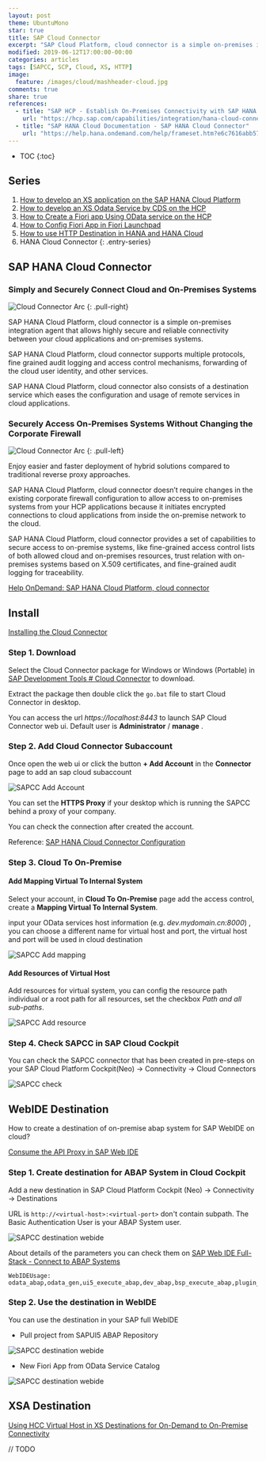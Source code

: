 ```yaml
---
layout: post
theme: UbuntuMono
star: true
title: SAP Cloud Connector
excerpt: "SAP Cloud Platform, cloud connector is a simple on-premises integration agent that allows highly secure and reliable connectivity between your cloud applications and on-premises systems."
modified: 2019-06-12T17:00:00-00:00
categories: articles
tags: [SAPCC, SCP, Cloud, XS, HTTP]
image:
  feature: /images/cloud/mashheader-cloud.jpg
comments: true
share: true
references:
  - title: "SAP HCP - Establish On-Premises Connectivity with SAP HANA Cloud Platform, cloud connector"
    url: "https://hcp.sap.com/capabilities/integration/hana-cloud-connector.html"
  - title: "SAP HANA Cloud Documentation - SAP HANA Cloud Connector"
    url: "https://help.hana.ondemand.com/help/frameset.htm?e6c7616abb5710148cfcf3e75d96d596.html"
---
```


* TOC
{:toc}

## Series

1. [How to develop an XS application on the SAP HANA Cloud Platform](/articles/how-to-develop-xs-application-on-hcp/)
2. [How to develop an XS Odata Service by CDS on the HCP](/articles/how-to-develop-xs-odata-by-cds-on-hcp/)
3. [How to Create a Fiori app Using OData service on the HCP](/articles/how-to-develop-ui5-app-using-odata-on-hcp/)
4. [How to Config Fiori App in Fiori Launchpad](/articles/how-to-config-fiori-app-in-launchpad/)
5. [How to use HTTP Destination in HANA and HANA Cloud](/articles/how-to-use-http-dest-in-hana-and-hcp/)
6. HANA Cloud Connector
{: .entry-series}

## SAP HANA Cloud Connector

### Simply and Securely Connect Cloud and On-Premises Systems

![Cloud Connector Arc](/images/cloud/hcp/hana-cloud-connector-arc.png)
{: .pull-right}

SAP HANA Cloud Platform, cloud connector is a simple on-premises integration agent that allows highly secure and reliable connectivity between your cloud applications and on-premises systems.

SAP HANA Cloud Platform, cloud connector supports multiple protocols, fine grained audit logging and access control mechanisms, forwarding of the cloud user identity, and other services.

SAP HANA Cloud Platform, cloud connector also consists of a destination service which eases the configuration and usage of remote services in cloud applications.

### Securely Access On-Premises Systems Without Changing the Corporate Firewall

![Cloud Connector Arc](/images/cloud/hcp/hana-cloud-connector-arc2.png)
{: .pull-left}

Enjoy easier and faster deployment of hybrid solutions compared to traditional reverse proxy approaches.

SAP HANA Cloud Platform, cloud connector doesn’t require changes in the existing corporate firewall configuration to allow access to on-premises systems from your HCP applications because it initiates encrypted connections to cloud applications from inside the on-premise network to the cloud.

SAP HANA Cloud Platform, cloud connector provides a set of capabilities to secure access to on-premise systems, like fine-grained access control lists of both allowed cloud and on-premises resources, trust relation with on-premises systems based on X.509 certificates, and fine-grained audit logging for traceability.

[Help OnDemand: SAP HANA Cloud Platform, cloud connector](https://help.hana.ondemand.com/help/frameset.htm?e6c7616abb5710148cfcf3e75d96d596.html)

## Install

[Installing the Cloud Connector](https://help.hana.ondemand.com/help/frameset.htm?57ae3d62f63440f7952e57bfcef948d3.html)

### Step 1. Download

Select the Cloud Connector package for Windows or Windows (Portable) in [SAP Development Tools # Cloud Connector](https://tools.hana.ondemand.com/#cloud) to download.

Extract the package then double click the `go.bat` file to start Cloud Connector in desktop.

You can access the url *https://localhost:8443* to launch SAP Cloud Connector web ui. Default user is **Administrator** / **manage** .

### Step 2. Add Cloud Connector Subaccount

Once open the web ui or click the button **+ Add Account** in the **Connector** page to add an sap cloud subaccount

![SAPCC Add Account](/images/cloud/sapcc/1.define-subacc.png)

You can set the **HTTPS Proxy** if your desktop which is running the SAPCC behind a proxy of your company.

You can check the connection after created the account.

Reference: [SAP HANA Cloud Connector Configuration](https://help.hana.ondemand.com/help/frameset.htm?db9170a7d97610148537d5a84bf79ba2.html)

### Step 3. Cloud To On-Premise

#### Add Mapping Virtual To Internal System

Select your account, in **Cloud To On-Premise** page add the access control, create a **Mapping Virtual To Internal System**.

input your OData services host information (e.g. *dev.mydomain.cn:8000*) , you can choose a different name for virtual host and port, the virtual host and port will be used in cloud destination

![SAPCC Add mapping](/images/cloud/sapcc/2.add-mapping-to-internal.png)

#### Add Resources of Virtual Host

Add resources for virtual system, you can config the resource path individual or a root path for all resources, set the checkbox *Path and all sub-paths*.

![SAPCC Add resource](/images/cloud/sapcc/3.add-resource.png)

### Step 4. Check SAPCC in SAP Cloud Cockpit

You can check the SAPCC connector that has been created in pre-steps on your SAP Cloud Platform Cockpit(Neo) -> Connectivity -> Cloud Connectors

![SAPCC check](/images/cloud/sapcc/4.check-cc-in-cloud.png)

## WebIDE Destination

How to create a destination of on-premise abap system for SAP WebIDE on cloud?

[Consume the API Proxy in SAP Web IDE](https://developers.sap.com/tutorials/hcp-apim-webide-int.html)

### Step 1. Create destination for ABAP System in Cloud Cockpit

Add a new destination in SAP Cloud Platform Cockpit (Neo) -> Connectivity -> Destinations

URL is `http://<virtual-host>:<virtual-port>` don't contain subpath. The Basic Authentication User is your ABAP System user.

![SAPCC destination webide](/images/cloud/sapcc/5.create-destination-webide.png)

About details of the parameters you can check them on [SAP Web IDE Full-Stack - Connect to ABAP Systems](https://help.sap.com/viewer/825270ffffe74d9f988a0f0066ad59f0/CF/en-US/5c3debce758a470e8342161457fd6f70.html)

```text
WebIDEUsage: odata_abap,odata_gen,ui5_execute_abap,dev_abap,bsp_execute_abap,plugin_repository
```

### Step 2. Use the destination in WebIDE

You can use the destination in your SAP full WebIDE

* Pull project from SAPUI5 ABAP Repository

![SAPCC destination webide](/images/cloud/sapcc/6.webide-pull-bsp.png)

* New Fiori App from OData Service Catalog

![SAPCC destination webide](/images/cloud/sapcc/6.webide-odata.png)

## XSA Destination

[Using HCC Virtual Host in XS Destinations for On-Demand to On-Premise Connectivity](https://help.hana.ondemand.com/help/frameset.htm?0022f78f5d4d4e858c909b2d06286343.html)

// TODO

[1]:https://account.hanatrial.ondemand.com/cockpit
